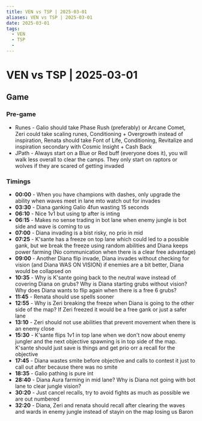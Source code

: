 ```yaml
---
title: VEN vs TSP | 2025-03-01
aliases: VEN vs TSP | 2025-03-01
date: 2025-03-01
tags:
  - VEN
  - TSP
  - 
---
```

# VEN vs TSP | 2025-03-01
## Game 
### Pre-game
- Runes - Galio should take Phase Rush (preferably) or Arcane Comet, Zeri could take scaling runes, Conditioning + Overgrowth instead of inspiration, Renata should take Font of Life, Conditioning, Revitalize and inspiration secondary with Cosmic Insight + Cash Back
- JPath - Always start on a Blue or Red buff (everyone does it), you will walk less overall to clear the camps. They only start on raptors or wolves if they are scared of getting invaded
### Timings
- **00:00** - When you have champions with dashes, only upgrade the ability when waves meet in lane mto watch out for invades
- **03:30** - Diana ganking Galio 4fun wasting 15 seconds
- **06:10** - Nice 1v1 but using tp after is inting
- **06:15** - Makes no sense trading in bot lane when enemy jungle is bot side and wave is coming to us
- **07:00** - Diana invading is a bist risky, no prio in mid
- **07:25** - K'sante has a freeze on top lane which could led to a possible gank, but we break the freeze using random abilities and Diana keeps power farming (No communication when there is a clear free advantage)
- **09:00** - Another Diana flip invade, Diana invades without checking for vision (and Diana WAS ON VISION) if enemies are a bit better, Diana would be collapsed on
- **10:35** - Why is K'sante going back to the neutral wave instead of covering Diana on grubs? Why is Diana starting grubs without vision? Why does Diana wants to flip again when there is a free 6 grubs?
- **11:45** - Renata should use spells sooner
- **12:55** - Why is Zeri breaking the freeze when Diana is going to the other side of the map? If Zeri freezed it would be a free gank or just a safer lane
- **13:10** - Zeri should not use abilities that prevent movement when there is an enemy close
- **15:30** - K'sante flips 1v1 in top lane when we don't now about enemy jungler and the next objective spawning is in top side of the map. K'sante should just save is things and get prio orr a recall for the objective
- **17:45** - Diana wastes smite before objective and calls to contest it just to call out after because there was no smite
- **18:35** - Galio pathing is pure int
- **28:40** - Diana Aura farming in mid lane? Why is Diana not going with bot lane to clear jungle vision?
- **30:20** - Just cancel recalls, try to avoid fights as much as possible we are out numbered
- **32:20** - Diana, Zeri and renata should recall after clearing the waves and wards in enemy jungle instead of stayin on the map losing us Baron